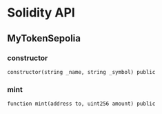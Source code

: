 # Solidity API

## MyTokenSepolia

### constructor

```solidity
constructor(string _name, string _symbol) public
```

### mint

```solidity
function mint(address to, uint256 amount) public
```

